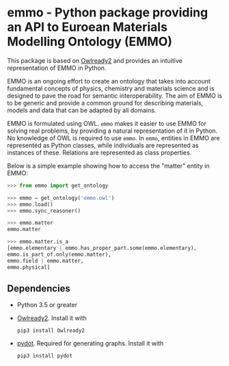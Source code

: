 emmo - Python package providing an API to Euroean Materials Modelling Ontology (EMMO)
=====================================================================================
This package is based on [Owlready2] and provides an intuitive
representation of EMMO in Python.

EMMO is an ongoing effort to create an ontology that takes into
account fundamental concepts of physics, chemistry and materials
science and is designed to pave the road for semantic
interoperability.  The aim of EMMO is to be generic and provide a
common ground for describing materials, models and data that can be
adapted by all domains.

EMMO is formulated using OWL.  `emmo` makes it easier to use EMMO for
solving real problems, by providing a natural representation of it in
Python.  No knowledge of OWL is required to use `emmo`.  In `emmo`,
entities in EMMO are represented as Python classes, while individuals
are represented as instances of these. Relations are represented as
class properties.

Below is a simple example showing how to access the "matter" entity in
EMMO:

```python
>>> from emmo import get_ontology

>>> emmo = get_ontology('emmo.owl')
>>> emmo.load()
>>> emmo.sync_reasoner()

>>> emmo.matter
emmo.matter

>>> emmo.matter.is_a
[emmo.elementary | emmo.has_proper_part.some(emmo.elementary),
emmo.is_part_of.only(emmo.matter),
emmo.field | emmo.matter,
emmo.physical]
```



Dependencies
------------
  * Python 3.5 or greater
  * [Owlready2].  Install it with

        pip3 install Owlready2

  * [pydot].  Required for generating
    graphs.  Install it with

        pip3 install pydot


[Owlready2]: https://pypi.org/project/Owlready2/
[pydot]: https://pypi.org/project/pydot/
